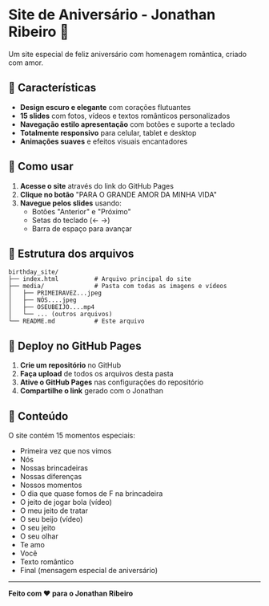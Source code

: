 # Site de Aniversário - Jonathan Ribeiro 🎉

Um site especial de feliz aniversário com homenagem romântica, criado com amor.

## 🌟 Características

- **Design escuro e elegante** com corações flutuantes
- **15 slides** com fotos, vídeos e textos românticos personalizados
- **Navegação estilo apresentação** com botões e suporte a teclado
- **Totalmente responsivo** para celular, tablet e desktop
- **Animações suaves** e efeitos visuais encantadores

## 🚀 Como usar

1. **Acesse o site** através do link do GitHub Pages
2. **Clique no botão** "PARA O GRANDE AMOR DA MINHA VIDA"
3. **Navegue pelos slides** usando:
   - Botões "Anterior" e "Próximo"
   - Setas do teclado (← →)
   - Barra de espaço para avançar

## 📁 Estrutura dos arquivos

```
birthday_site/
├── index.html          # Arquivo principal do site
├── media/              # Pasta com todas as imagens e vídeos
│   ├── PRIMEIRAVEZ...jpeg
│   ├── NÓS....jpeg
│   ├── OSEUBEIJO....mp4
│   └── ... (outros arquivos)
└── README.md           # Este arquivo
```

## 🎯 Deploy no GitHub Pages

1. **Crie um repositório** no GitHub
2. **Faça upload** de todos os arquivos desta pasta
3. **Ative o GitHub Pages** nas configurações do repositório
4. **Compartilhe o link** gerado com o Jonathan

## 💝 Conteúdo

O site contém 15 momentos especiais:
- Primeira vez que nos vimos
- Nós
- Nossas brincadeiras
- Nossas diferenças
- Nossos momentos
- O dia que quase fomos de F na brincadeira
- O jeito de jogar bola (vídeo)
- O meu jeito de tratar
- O seu beijo (vídeo)
- O seu jeito
- O seu olhar
- Te amo
- Você
- Texto romântico
- Final (mensagem especial de aniversário)

---

**Feito com ❤️ para o Jonathan Ribeiro**

